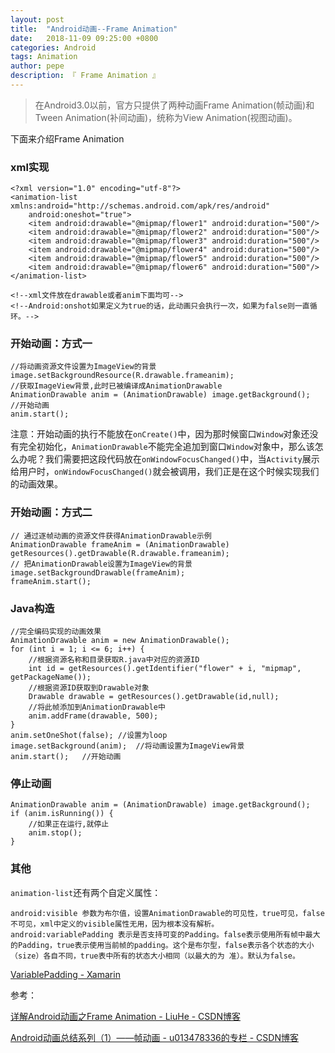 ```yaml
---
layout: post
title:  "Android动画--Frame Animation"
date:   2018-11-09 09:25:00 +0800
categories: Android
tags: Animation
author: pepe
description: 『 Frame Animation 』
---
```


> 在Android3.0以前，官方只提供了两种动画Frame Animation(帧动画)和Tween Animation(补间动画)，统称为View Animation(视图动画)。

下面来介绍Frame Animation

### **xml实现**
```
<?xml version="1.0" encoding="utf-8"?>
<animation-list xmlns:android="http://schemas.android.com/apk/res/android"
    android:oneshot="true">
    <item android:drawable="@mipmap/flower1" android:duration="500"/>
    <item android:drawable="@mipmap/flower2" android:duration="500"/>
    <item android:drawable="@mipmap/flower3" android:duration="500"/>
    <item android:drawable="@mipmap/flower4" android:duration="500"/>
    <item android:drawable="@mipmap/flower5" android:duration="500"/>
    <item android:drawable="@mipmap/flower6" android:duration="500"/>
</animation-list>

<!--xml文件放在drawable或者anim下面均可-->
<!--Android:onshot如果定义为true的话，此动画只会执行一次，如果为false则一直循环。-->
```

### **开始动画：方式一**
```
//将动画资源文件设置为ImageView的背景
image.setBackgroundResource(R.drawable.frameanim);  
//获取ImageView背景,此时已被编译成AnimationDrawable
AnimationDrawable anim = (AnimationDrawable) image.getBackground(); 
//开始动画
anim.start();   
```

注意：开始动画的执行不能放在`onCreate()`中，因为那时候窗口`Window`对象还没有完全初始化，`AnimationDrawable`不能完全追加到窗口`Window`对象中，那么该怎么办呢？我们需要把这段代码放在`onWindowFocusChanged()`中，当`Activity`展示给用户时，`onWindowFocusChanged()`就会被调用，我们正是在这个时候实现我们的动画效果。

### **开始动画：方式二**
```
// 通过逐帧动画的资源文件获得AnimationDrawable示例
AnimationDrawable frameAnim = (AnimationDrawable) getResources().getDrawable(R.drawable.frameanim);
// 把AnimationDrawable设置为ImageView的背景
image.setBackgroundDrawable(frameAnim);
frameAnim.start();
```

### **Java构造**
```
//完全编码实现的动画效果
AnimationDrawable anim = new AnimationDrawable();
for (int i = 1; i <= 6; i++) {
    //根据资源名称和目录获取R.java中对应的资源ID
    int id = getResources().getIdentifier("flower" + i, "mipmap", getPackageName());
    //根据资源ID获取到Drawable对象
    Drawable drawable = getResources().getDrawable(id,null);
    //将此帧添加到AnimationDrawable中
    anim.addFrame(drawable, 500);
}
anim.setOneShot(false); //设置为loop
image.setBackground(anim);  //将动画设置为ImageView背景
anim.start();   //开始动画
```

### **停止动画**
```
AnimationDrawable anim = (AnimationDrawable) image.getBackground();
if (anim.isRunning()) {	
    //如果正在运行,就停止
	anim.stop();
}
```

### 其他

`animation-list`还有两个自定义属性：
```
android:visible 参数为布尔值，设置AnimationDrawable的可见性，true可见，false不可见，xml中定义的visible属性无用，因为根本没有解析。
android:variablePadding 表示是否支持可变的Padding。false表示使用所有帧中最大的Padding，true表示使用当前帧的padding。这个是布尔型，false表示各个状态的大小（size）各自不同，true表中所有的状态大小相同（以最大的为 准）。默认为false。
```

[VariablePadding - Xamarin](https://developer.xamarin.com/api/field/Android.Resource+Attribute.VariablePadding/)


参考：

[详解Android动画之Frame Animation - LiuHe - CSDN博客](https://blog.csdn.net/liuhe688/article/details/6657776)

[Android动画总结系列（1）——帧动画 - u013478336的专栏 - CSDN博客](https://blog.csdn.net/u013478336/article/details/52137385)